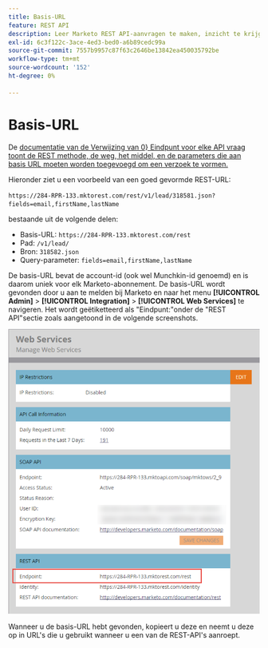 ```yaml
---
title: Basis-URL
feature: REST API
description: Leer Marketo REST API-aanvragen te maken, inzicht te krijgen in de bronnen en parameters van het basis-URL-pad en uw unieke basis-URL te vinden.
exl-id: 6c3f122c-3ace-4ed3-bed0-a6b89cedc99a
source-git-commit: 7557b9957c87f63c2646be13842ea450035792be
workflow-type: tm+mt
source-wordcount: '152'
ht-degree: 0%

---
```


# Basis-URL

De [ documentatie van de Verwijzing van 0} Eindpunt voor elke API vraag toont de REST methode, de weg, het middel, en de parameters die aan basis URL moeten worden toegevoegd om een verzoek te vormen.](endpoint-reference.md)

Hieronder ziet u een voorbeeld van een goed gevormde REST-URL:

`https://284-RPR-133.mktorest.com/rest/v1/lead/318581.json?fields=email,firstName,lastName`

bestaande uit de volgende delen:

- Basis-URL: `https://284-RPR-133.mktorest.com/rest`
- Pad: `/v1/lead/`
- Bron: `318582.json`
- Query-parameter: `fields=email,firstName,lastName`

De basis-URL bevat de account-id (ook wel Munchkin-id genoemd) en is daarom uniek voor elk Marketo-abonnement. De basis-URL wordt gevonden door u aan te melden bij Marketo en naar het menu **[!UICONTROL Admin]** > **[!UICONTROL Integration]** > **[!UICONTROL Web Services]** te navigeren. Het wordt geëtiketteerd als &quot;Eindpunt:&quot;onder de &quot;REST API&quot;sectie zoals aangetoond in de volgende screenshots.

![ Eindpunt van URL van de Basis van de Diensten van het Web ](assets/rest-api-base-url-web-services.png)

Wanneer u de basis-URL hebt gevonden, kopieert u deze en neemt u deze op in URL&#39;s die u gebruikt wanneer u een van de REST-API&#39;s aanroept.
